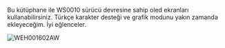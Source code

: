 Bu kütüphane ile WS0010 sürücü devresine sahip oled ekranları kullanabilirsiniz.
Türkçe karakter desteği ve grafik modunu yakın zamanda ekleyeceğim.
İyi eğlenceler.

![WEH001602AW](https://github.com/anlgncr/WS0010/assets/13089698/2e1dabb6-55f4-4c96-a082-106e43717c5b)
